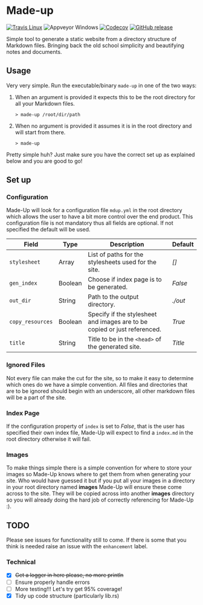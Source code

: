 # Made-up
 [![Travis Linux](https://img.shields.io/travis/maccoda/made-up.svg)]()
 ![Appveyor Windows](https://ci.appveyor.com/api/projects/status/github/maccoda/made-up?svg=true)
[![Codecov](https://img.shields.io/codecov/c/github/maccoda/made-up.svg)]()
[![GitHub release](https://img.shields.io/github/release/maccoda/made-up.svg)]()

Simple tool to generate a static website from a directory structure of Markdown
files. Bringing back the old school simplicity and beautifying notes and
documents.

## Usage
Very very simple. Run the executable/binary `made-up` in one of the two ways:
1. When an argument is provided it expects this to be the root directory for all your Markdown files.
   ```
   > made-up /root/dir/path
   ```
1. When no argument is provided it assumes it is in the root directory and will start from there.
   ```
   > made-up
   ```
Pretty simple huh? Just make sure you have the correct set up as explained below
and you are good to go!

## Set up
### Configuration
Made-Up will look for a configuration file `mdup.yml` in the root directory
which allows the user to have a bit more control over the end product. This
configuration file is not mandatory thus all fields are optional. If not
specified the default will be used.

| Field | Type | Description | Default |
|---|---| --- | --- |
|`stylesheet` | Array<String> | List of paths for the stylesheets used for the site. | *[]* |
|`gen_index` | Boolean | Choose if index page is to be generated. | *False* |
| `out_dir`| String | Path to the output directory. | *./out*|
| `copy_resources` | Boolean | Specify if the stylesheet and images are to be copied or just referenced. | *True* |
| `title` | String | Title to be in the `<head>` of the generated site. | *Title* |

### Ignored Files
Not every file can make the cut for the site, so to make it easy to determine
which ones do we have a simple convention. All files and directories that are to
be ignored should begin with an underscore, all other markdown files will be a
part of the site.

### Index Page
If the configuration property of `index` is set to *False*, that is the user has
specified their own index file, Made-Up will expect to find a `index.md` in
the root directory otherwise it will fail.

### Images
To make things simple there is a simple convention for where to store your images so Made-Up knows where to get them from when generating your site. Who would have guessed it but if you put all your images in a directory in your root directory named **images** Made-Up will ensure these come across to the site. They will be copied across into another **images** directory so you will already doing the hard job of correctly referencing for Made-Up :).

## TODO

Please see issues for functionality still to come. If there is some that you think is needed raise an issue with the `enhancement` label.

### Technical
- [X] ~~Get a logger in here please, no more println~~
- [ ] Ensure properly handle errors
- [ ] More testing!!! Let's try get 95% coverage!
- [X] Tidy up code structure (particularly lib.rs)
